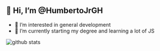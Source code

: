 ## 👋 Hi, I’m @HumbertoJrGH
- 👀 I’m interested in general development
- 🌱 I’m currently starting my degree and learning a lot of JS

![github stats](https://github-readme-stats.anuraghazra1.vercel.app/api/top-langs/?username=HumbertoJrGH&layout=compact&show_icons=true&theme=radical)
